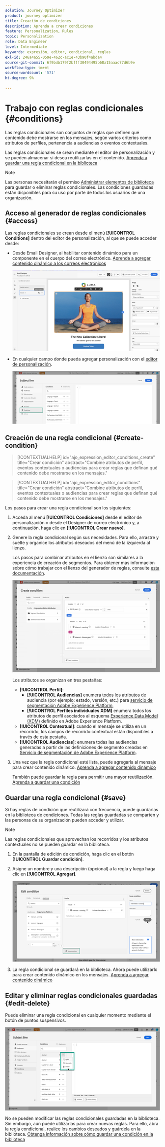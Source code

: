 ```yaml
---
solution: Journey Optimizer
product: journey optimizer
title: Creación de condiciones
description: Aprenda a crear condiciones
feature: Personalization, Rules
topic: Personalization
role: Data Engineer
level: Intermediate
keywords: expresión, editor, condicional, reglas
exl-id: 246a4a55-059e-462c-ac1e-43b90f4abda4
source-git-commit: 6f9bdb179f2bfff30494495b68a15aaac77d6b9e
workflow-type: tm+mt
source-wordcount: '571'
ht-degree: 9%

---
```


# Trabajo con reglas condicionales {#conditions}

Las reglas condicionales son conjuntos de reglas que definen qué contenido debe mostrarse en los mensajes, según varios criterios como atributos de perfiles, pertenencia a audiencias o eventos contextuales.

Las reglas condicionales se crean mediante el editor de personalización y se pueden almacenar si desea reutilizarlas en el contenido. [Aprenda a guardar una regla condicional en la biblioteca](#save)

>[!NOTE]
>
>Las personas necesitarán el permiso [Administrar elementos de biblioteca](../administration/ootb-product-profiles.md) para guardar o eliminar reglas condicionales. Las condiciones guardadas están disponibles para su uso por parte de todos los usuarios de una organización.

## Acceso al generador de reglas condicionales {#access}

Las reglas condicionales se crean desde el menú **[!UICONTROL Conditions]** dentro del editor de personalización, al que se puede acceder desde:

* Desde Email Designer, al habilitar contenido dinámico para un componente en el cuerpo del correo electrónico. [Aprenda a agregar contenido dinámico a los correos electrónicos](dynamic-content.md#emails)

  ![](assets/conditions-access-email.png)

* En cualquier campo donde pueda agregar personalización con el [editor de personalización](personalization-build-expressions.md).

  ![](assets/conditions-access-editor.png)

## Creación de una regla condicional {#create-condition}

>[!CONTEXTUALHELP]
>id="ajo_expression_editor_conditions_create"
>title="Crear condición"
>abstract="Combine atributos de perfil, eventos contextuales o audiencias para crear reglas que definan qué contenido debe mostrarse en los mensajes."

>[!CONTEXTUALHELP]
>id="ajo_expression_editor_conditions"
>title="Crear condición"
>abstract="Combine atributos de perfil, eventos contextuales o audiencias para crear reglas que definan qué contenido debe mostrarse en los mensajes."

Los pasos para crear una regla condicional son los siguientes:

1. Acceda al menú **[!UICONTROL Condiciones]** desde el editor de personalización o desde el Designer de correo electrónico y, a continuación, haga clic en **[!UICONTROL Crear nuevo]**.

1. Genere la regla condicional según sus necesidades. Para ello, arrastre y suelte y organice los atributos deseados del menú de la izquierda al lienzo.

   Los pasos para combinar atributos en el lienzo son similares a la experiencia de creación de segmentos. Para obtener más información sobre cómo trabajar con el lienzo del generador de reglas, consulte [esta documentación](https://experienceleague.adobe.com/docs/experience-platform/segmentation/ui/segment-builder.html#rule-builder-canvas).

   ![](assets/conditions-create.png)

   Los atributos se organizan en tres pestañas:

   * **[!UICONTROL Perfil]**:
      * **[!UICONTROL Audiencias]** enumera todos los atributos de audiencia (por ejemplo: estado, versión, etc.) para [servicio de segmentación Adobe Experience Platform](https://experienceleague.adobe.com/docs/experience-platform/segmentation/home.html?lang=es),
      * **[!UICONTROL Perfiles individuales XDM]** enumera todos los atributos de perfil asociados al esquema [Experience Data Model (XDM)](https://experienceleague.adobe.com/docs/experience-platform/xdm/home.html?lang=es) definido en Adobe Experience Platform.
   * **[!UICONTROL Contextual]**: cuando el mensaje se utiliza en un recorrido, los campos de recorrido contextual están disponibles a través de esta pestaña.
   * **[!UICONTROL Audiencias]**: enumera todas las audiencias generadas a partir de las definiciones de segmento creadas en [Servicio de segmentación de Adobe Experience Platform](https://experienceleague.adobe.com/docs/experience-platform/segmentation/home.html?lang=es).

1. Una vez que la regla condicional esté lista, puede agregarla al mensaje para crear contenido dinámico. [Aprenda a agregar contenido dinámico](dynamic-content.md)

   También puede guardar la regla para permitir una mayor reutilización. [Aprenda a guardar una condición](#save)

## Guardar una regla condicional {#save}

Si hay reglas de condición que reutilizará con frecuencia, puede guardarlas en la biblioteca de condiciones. Todas las reglas guardadas se comparten y las personas de su organización pueden acceder y utilizar.

>[!NOTE]
>
>Las reglas condicionales que aprovechan los recorridos y los atributos contextuales no se pueden guardar en la biblioteca.

1. En la pantalla de edición de condición, haga clic en el botón **[!UICONTROL Guardar condición]**.

1. Asigne un nombre y una descripción (opcional) a la regla y luego haga clic en **[!UICONTROL Agregar]**.

   ![](assets/conditions-name-description.png)

1. La regla condicional se guardará en la biblioteca. Ahora puede utilizarlo para crear contenido dinámico en los mensajes. [Aprenda a agregar contenido dinámico](dynamic-content.md)

## Editar y eliminar reglas condicionales guardadas {#edit-delete}

Puede eliminar una regla condicional en cualquier momento mediante el botón de puntos suspensivos.

![](assets/conditions-open.png)

No se pueden modificar las reglas condicionales guardadas en la biblioteca. Sin embargo, aún puede utilizarlas para crear nuevas reglas. Para ello, abra la regla condicional, realice los cambios deseados y guárdela en la biblioteca. [Obtenga información sobre cómo guardar una condición en la biblioteca](#save)
